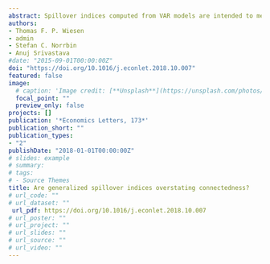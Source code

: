 ```yaml
---
abstract: Spillover indices computed from VAR models are intended to measure the connectedness between the variables in the system. The generalized spillover index (*gSOI*) computed using the generalized forecast error variance decomposition is often considerably larger than the conventional spillover index computed from specific Cholesky decompositions leading to the speculation that the *gSOI* produces an unreasonable measure of connectedness. We demonstrate that the *gSOI* does not produce unrealistic values. 
authors:
- Thomas F. P. Wiesen
- admin
- Stefan C. Norrbin
- Anuj Srivastava
#date: "2015-09-01T00:00:00Z"
doi: "https://doi.org/10.1016/j.econlet.2018.10.007"
featured: false
image:
  # caption: 'Image credit: [**Unsplash**](https://unsplash.com/photos/jdD8gXaTZsc)'
  focal_point: ""
  preview_only: false
projects: []
publication: '*Economics Letters, 173*'
publication_short: ""
publication_types:
- "2"
publishDate: "2018-01-01T00:00:00Z"
# slides: example
# summary: 
# tags:
# - Source Themes
title: Are generalized spillover indices overstating connectedness?
# url_code: ""
# url_dataset: ""
 url_pdf: https://doi.org/10.1016/j.econlet.2018.10.007
# url_poster: ""
# url_project: ""
# url_slides: ""
# url_source: ""
# url_video: ""
---
```

